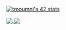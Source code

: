 <!---
- 👋 Hi, I’m @moumnitaha
- 👀 I’m interested in ...
- 🌱 I’m currently learning ...
- 💞️ I’m looking to collaborate on ...
- 📫 How to reach me ...
--->
<!---
moumnitaha/moumnitaha is a ✨ special ✨ repository because its `README.md` (this file) appears on your GitHub profile.
You can click the Preview link to take a look at your changes.
--->
<a href="https://github.com/oakoudad/badge42"><img src="https://badge.mediaplus.ma/black/tmoumni" alt="tmoumni's 42 stats" /></a>

<a href="https://github.com/moumnitaha?tab=repositories">
  <img align="center" src="https://github-readme-stats.vercel.app/api/top-langs/?username=moumnitaha&theme=light"/>
</a>

<a href="https://github.com/moumnitaha?tab=repositories">
 <img align="center" src="https://github-readme-stats.vercel.app/api?username=moumnitaha&line_height=40&show_icons=true&theme=light">
</a>
